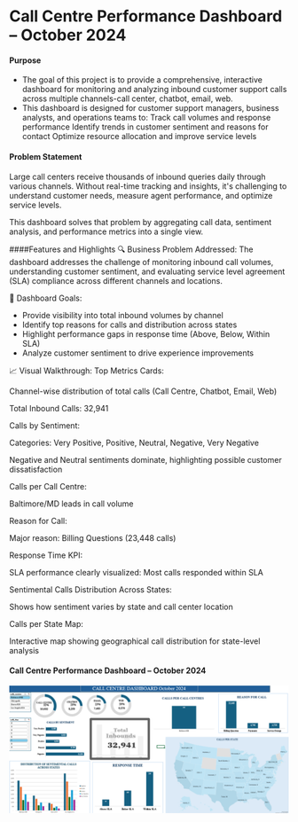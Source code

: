 # Call Centre Performance Dashboard – October 2024

#### Purpose
- The goal of this project is to provide a comprehensive, interactive dashboard for monitoring and analyzing inbound customer support calls across multiple channels-call center, chatbot, email, web.
- This dashboard is designed for customer support managers, business analysts, and operations teams to:
     Track call volumes and response performance
     Identify trends in customer sentiment and reasons for contact
     Optimize resource allocation and improve service levels

#### Problem Statement
Large call centers receive thousands of inbound queries daily through various channels. Without real-time tracking and insights, it's challenging to understand customer needs, measure agent performance, and optimize service levels.

This dashboard solves that problem by aggregating call data, sentiment analysis, and performance metrics into a single view.

####Features and Highlights
🔍 Business Problem Addressed:
The dashboard addresses the challenge of monitoring inbound call volumes, understanding customer sentiment, and evaluating service level agreement (SLA) compliance across different channels and locations.

🎯 Dashboard Goals:
- Provide visibility into total inbound volumes by channel
- Identify top reasons for calls and distribution across states
- Highlight performance gaps in response time (Above, Below, Within SLA)
- Analyze customer sentiment to drive experience improvements

📈 Visual Walkthrough:
Top Metrics Cards:

Channel-wise distribution of total calls (Call Centre, Chatbot, Email, Web)

Total Inbound Calls: 32,941

Calls by Sentiment:

Categories: Very Positive, Positive, Neutral, Negative, Very Negative

Negative and Neutral sentiments dominate, highlighting possible customer dissatisfaction

Calls per Call Centre:

Baltimore/MD leads in call volume

Reason for Call:

Major reason: Billing Questions (23,448 calls)

Response Time KPI:

SLA performance clearly visualized: Most calls responded within SLA

Sentimental Calls Distribution Across States:

Shows how sentiment varies by state and call center location

Calls per State Map:

Interactive map showing geographical call distribution for state-level analysis

#### Call Centre Performance Dashboard – October 2024

![Image](https://github.com/aksharaanil-1/Call_Centre_Excel_Dashboard/blob/f7f4dc91629291716865c420abdddcf5b4eed7ae/Call_Centre_Report_SS.png)


